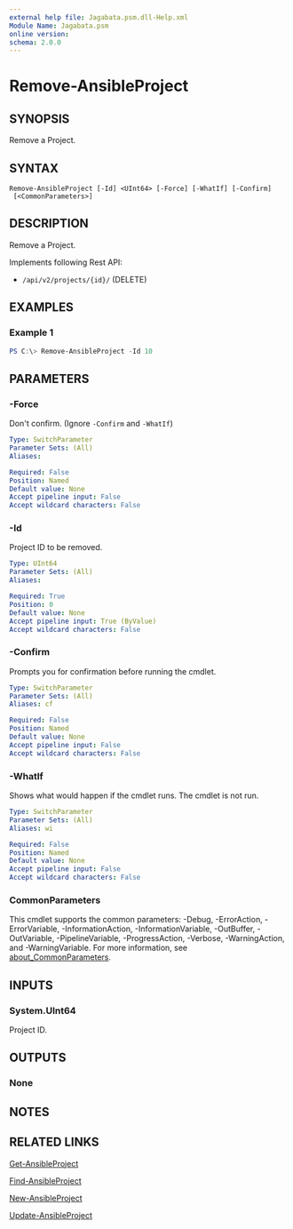 ```yaml
---
external help file: Jagabata.psm.dll-Help.xml
Module Name: Jagabata.psm
online version:
schema: 2.0.0
---
```


# Remove-AnsibleProject

## SYNOPSIS
Remove a Project.

## SYNTAX

```
Remove-AnsibleProject [-Id] <UInt64> [-Force] [-WhatIf] [-Confirm]
 [<CommonParameters>]
```

## DESCRIPTION
Remove a Project.

Implements following Rest API:  
- `/api/v2/projects/{id}/` (DELETE)  

## EXAMPLES

### Example 1
```powershell
PS C:\> Remove-AnsibleProject -Id 10
```

## PARAMETERS

### -Force
Don't confirm. (Ignore `-Confirm` and `-WhatIf`)

```yaml
Type: SwitchParameter
Parameter Sets: (All)
Aliases:

Required: False
Position: Named
Default value: None
Accept pipeline input: False
Accept wildcard characters: False
```

### -Id
Project ID to be removed.

```yaml
Type: UInt64
Parameter Sets: (All)
Aliases:

Required: True
Position: 0
Default value: None
Accept pipeline input: True (ByValue)
Accept wildcard characters: False
```

### -Confirm
Prompts you for confirmation before running the cmdlet.

```yaml
Type: SwitchParameter
Parameter Sets: (All)
Aliases: cf

Required: False
Position: Named
Default value: None
Accept pipeline input: False
Accept wildcard characters: False
```

### -WhatIf
Shows what would happen if the cmdlet runs.
The cmdlet is not run.

```yaml
Type: SwitchParameter
Parameter Sets: (All)
Aliases: wi

Required: False
Position: Named
Default value: None
Accept pipeline input: False
Accept wildcard characters: False
```

### CommonParameters
This cmdlet supports the common parameters: -Debug, -ErrorAction, -ErrorVariable, -InformationAction, -InformationVariable, -OutBuffer, -OutVariable, -PipelineVariable, -ProgressAction, -Verbose, -WarningAction, and -WarningVariable. For more information, see [about_CommonParameters](http://go.microsoft.com/fwlink/?LinkID=113216).

## INPUTS

### System.UInt64
Project ID.

## OUTPUTS

### None
## NOTES

## RELATED LINKS

[Get-AnsibleProject](Get-AnsibleProject.md)

[Find-AnsibleProject](Find-AnsibleProject.md)

[New-AnsibleProject](New-AnsibleProject.md)

[Update-AnsibleProject](Update-AnsibleProject.md)
